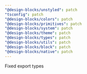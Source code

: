 ```yaml
---
"@design-blocks/unstyled": patch
"tsconfig": patch
"@design-blocks/colors": patch
"@design-blocks/primitives": patch
"@design-blocks/system": patch
"@design-blocks/theme": patch
"@design-blocks/types": patch
"@design-blocks/utils": patch
"@design-blocks/block": patch
"@design-blocks/native": patch
---
```


Fixed export types
